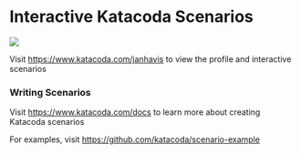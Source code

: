 # Interactive Katacoda Scenarios

[![](http://shields.katacoda.com/katacoda/janhavis/count.svg)](https://www.katacoda.com/janhavis "Get your profile on Katacoda.com")

Visit https://www.katacoda.com/janhavis to view the profile and interactive scenarios

### Writing Scenarios
Visit https://www.katacoda.com/docs to learn more about creating Katacoda scenarios

For examples, visit https://github.com/katacoda/scenario-example
